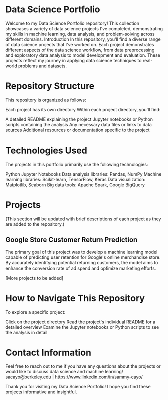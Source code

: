 # Data Science Portfolio
Welcome to my Data Science Portfolio repository! This collection showcases a variety of data science projects I've completed, demonstrating my skills in machine learning, data analysis, and problem-solving across different domains.
Introduction
In this repository, you'll find a diverse range of data science projects that I've worked on. Each project demonstrates different aspects of the data science workflow, from data preprocessing and exploratory data analysis to model development and evaluation. These projects reflect my journey in applying data science techniques to real-world problems and datasets.

# Repository Structure
This repository is organized as follows:

Each project has its own directory
Within each project directory, you'll find:

A detailed README explaining the project
Jupyter notebooks or Python scripts containing the analysis
Any necessary data files or links to data sources
Additional resources or documentation specific to the project



# Technologies Used
The projects in this portfolio primarily use the following technologies:

Python
Jupyter Notebooks
Data analysis libraries: Pandas, NumPy
Machine learning libraries: Scikit-learn, TensorFlow, Keras
Data visualization: Matplotlib, Seaborn
Big data tools: Apache Spark, Google BigQuery

# Projects
(This section will be updated with brief descriptions of each project as they are added to the repository.)

## Google Store Customer Return Prediction

  The primary goal of this project was to develop a machine learning model capable of predicting user retention for Google's online merchandise store. By accurately identifying potential returning customers, the model aims to   enhance the conversion rate of ad spend and optimize marketing efforts.



[More projects to be added]

# How to Navigate This Repository
To explore a specific project:

Click on the project directory
Read the project's individual README for a detailed overview
Examine the Jupyter notebooks or Python scripts to see the analysis in detail

# Contact Information
Feel free to reach out to me if you have any questions about the projects or would like to discuss data science and machine learning!
sacayo@berkeley.edu | https://www.linkedin.com/in/sammy-cayo/

Thank you for visiting my Data Science Portfolio! I hope you find these projects informative and insightful.
